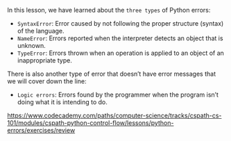 In this lesson, we have learned about the `three types` of Python errors:

* `SyntaxError`: Error caused by not following the proper structure (syntax) of the language.
* `NameError`: Errors reported when the interpreter detects an object that is unknown.
* `TypeError`: Errors thrown when an operation is applied to an object of an inappropriate type.

There is also another type of error that doesn’t have error messages that we will cover down the line:

* `Logic errors`: Errors found by the programmer when the program isn’t doing what it is intending to do.


https://www.codecademy.com/paths/computer-science/tracks/cspath-cs-101/modules/cspath-python-control-flow/lessons/python-errors/exercises/review 
